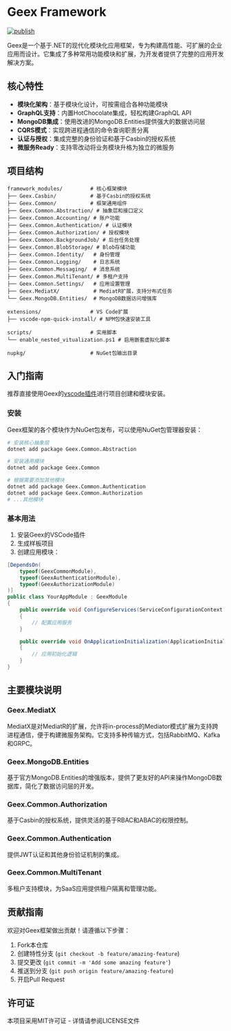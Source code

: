 # Geex Framework

[![publish](https://github.com/geex-framework/geex/actions/workflows/publish.yml/badge.svg)](https://github.com/geex-framework/geex/actions/workflows/publish.yml)

Geex是一个基于.NET的现代化模块化应用框架，专为构建高性能、可扩展的企业应用而设计。它集成了多种常用功能模块和扩展，为开发者提供了完整的应用开发解决方案。

## 核心特性

- **模块化架构**：基于模块化设计，可按需组合各种功能模块
- **GraphQL支持**：内置HotChocolate集成，轻松构建GraphQL API
- **MongoDB集成**：使用改进的MongoDB.Entities提供强大的数据访问层
- **CQRS模式**：实现跨进程通信的命令查询职责分离
- **认证与授权**：集成完整的身份验证和基于Casbin的授权系统
- **微服务Ready**：支持零改动将业务模块升格为独立的微服务

## 项目结构

```
framework_modules/         # 核心框架模块
├── Geex.Casbin/           # 基于Casbin的授权系统
├── Geex.Common/           # 框架通用组件
├── Geex.Common.Abstraction/ # 抽象层和接口定义
├── Geex.Common.Accounting/ # 账户功能
├── Geex.Common.Authentication/ # 认证模块
├── Geex.Common.Authorization/ # 授权模块
├── Geex.Common.BackgroundJob/ # 后台任务处理
├── Geex.Common.BlobStorage/ # Blob存储功能
├── Geex.Common.Identity/   # 身份管理
├── Geex.Common.Logging/    # 日志系统
├── Geex.Common.Messaging/  # 消息系统
├── Geex.Common.MultiTenant/ # 多租户支持
├── Geex.Common.Settings/   # 应用设置管理
├── Geex.MediatX/           # MediatR扩展，支持分布式任务
└── Geex.MongoDB.Entities/  # MongoDB数据访问增强库

extensions/                # VS Code扩展
├── vscode-npm-quick-install/ # NPM包快速安装工具

scripts/                   # 实用脚本
└── enable_nested_vitualization.ps1 # 启用嵌套虚拟化脚本

nupkg/                     # NuGet包输出目录
```

## 入门指南

推荐直接使用Geex的[vscode插件](https://marketplace.visualstudio.com/items?itemName=Lulus.geex-schematics)进行项目创建和模块安装。

### 安装

Geex框架的各个模块作为NuGet包发布，可以使用NuGet包管理器安装：

```bash
# 安装核心抽象层
dotnet add package Geex.Common.Abstraction

# 安装通用模块
dotnet add package Geex.Common

# 根据需要添加其他模块
dotnet add package Geex.Common.Authentication
dotnet add package Geex.Common.Authorization
# ...其他模块
```

### 基本用法

1. 安装Geex的VSCode插件
2. 生成样板项目
3. 创建应用模块：

```csharp
[DependsOn(
    typeof(GeexCommonModule),
    typeof(GeexAuthenticationModule),
    typeof(GeexAuthorizationModule)
)]
public class YourAppModule : GeexModule
{
    public override void ConfigureServices(ServiceConfigurationContext context)
    {
        // 配置应用服务
    }

    public override void OnApplicationInitialization(ApplicationInitializationContext context)
    {
        // 应用初始化逻辑
    }
}
```

## 主要模块说明

### Geex.MediatX

MediatX是对MediatR的扩展，允许将in-process的Mediator模式扩展为支持跨进程通信，便于构建微服务架构。它支持多种传输方式，包括RabbitMQ、Kafka和GRPC。

### Geex.MongoDB.Entities

基于官方MongoDB.Entities的增强版本，提供了更友好的API来操作MongoDB数据库，简化了数据访问层的开发。

### Geex.Common.Authorization

基于Casbin的授权系统，提供灵活的基于RBAC和ABAC的权限控制。

### Geex.Common.Authentication

提供JWT认证和其他身份验证机制的集成。

### Geex.Common.MultiTenant

多租户支持模块，为SaaS应用提供租户隔离和管理功能。

## 贡献指南

欢迎对Geex框架做出贡献！请遵循以下步骤：

1. Fork本仓库
2. 创建特性分支 (`git checkout -b feature/amazing-feature`)
3. 提交更改 (`git commit -m 'Add some amazing feature'`)
4. 推送到分支 (`git push origin feature/amazing-feature`)
5. 开启Pull Request

## 许可证

本项目采用MIT许可证 - 详情请参阅LICENSE文件
